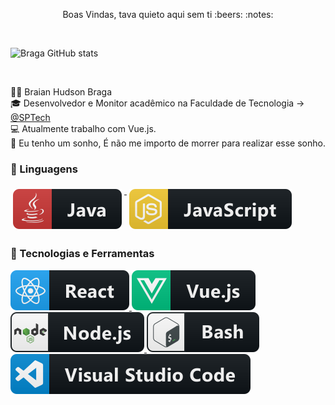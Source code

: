 <p  align="center"> Boas Vindas, tava quieto aqui sem ti :beers: :notes: </p> 
 
</br>

![Braga GitHub stats](https://github-readme-stats.vercel.app/api?username=euBraianBraga&show_icons=true&theme=dracula&count_private=true)

</br>

:mage_man: Braian Hudson Braga
</br>
:mortar_board:  Desenvolvedor e Monitor acadêmico na Faculdade de Tecnologia -> [@SPTech](https://www.sptech.school/)
</br>
:computer: Atualmente trabalho com Vue.js.
</br>
:womans_hat: Eu tenho um sonho, É não me importo de morrer para realizar esse sonho.
</br>

### :floppy_disk: Linguagens
<a href="#">
    <img src="svg/dev/languages/java.svg" alt="java" style="vertical-align:top; margin:6px 4px">
</a> 

<a href="#">
    <img src="svg/dev/languages/js.svg" alt="js" style="vertical-align:top; margin:6px 4px">
</a>  

### :floppy_disk: Tecnologias e Ferramentas

<a  href="#">
    <img  src="svg/dev/frameworks/react.svg" alt="react" >
</a>  

<a a href="#">
    <img   src="svg/dev/frameworks/vue.svg" alt="vue" >
</a>  

<a  href="#">
    <img src="svg/dev/frameworks/nodejs.svg" alt="nodejs" >
</a>  

<a href="#">
    <img src="svg/dev/tools/bash.svg" alt="bash">
</a>

<a  href="#">
    <img src="svg/dev/tools/visualstudio_code.svg" alt="visualstudio_code" >
</a> 



